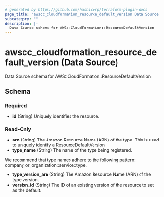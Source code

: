 ```yaml
---
# generated by https://github.com/hashicorp/terraform-plugin-docs
page_title: "awscc_cloudformation_resource_default_version Data Source - terraform-provider-awscc"
subcategory: ""
description: |-
  Data Source schema for AWS::CloudFormation::ResourceDefaultVersion
---
```


# awscc_cloudformation_resource_default_version (Data Source)

Data Source schema for AWS::CloudFormation::ResourceDefaultVersion



<!-- schema generated by tfplugindocs -->
## Schema

### Required

- **id** (String) Uniquely identifies the resource.

### Read-Only

- **arn** (String) The Amazon Resource Name (ARN) of the type. This is used to uniquely identify a ResourceDefaultVersion
- **type_name** (String) The name of the type being registered.

We recommend that type names adhere to the following pattern: company_or_organization::service::type.
- **type_version_arn** (String) The Amazon Resource Name (ARN) of the type version.
- **version_id** (String) The ID of an existing version of the resource to set as the default.


